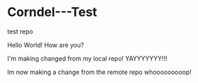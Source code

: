 # Corndel---Test
test repo


Hello World! How are you?

I'm making changed from my local repo! YAYYYYYYY!!!

Im now making a change from the remote repo whooooooooop!
